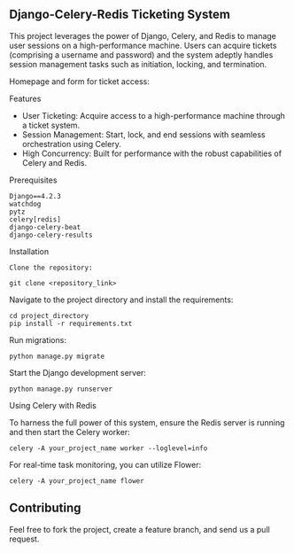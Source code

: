 ## Django-Celery-Redis Ticketing System

This project leverages the power of Django, Celery, and Redis to manage user sessions on a high-performance machine. Users can acquire tickets (comprising a username and password) and the system adeptly handles session management tasks such as initiation, locking, and termination.

Homepage and form for ticket access:

Features

- User Ticketing: Acquire access to a high-performance machine through a ticket system.
- Session Management: Start, lock, and end sessions with seamless orchestration using Celery.
- High Concurrency: Built for performance with the robust capabilities of Celery and Redis.

Prerequisites

    Django==4.2.3
    watchdog
    pytz
    celery[redis]
    django-celery-beat
    django-celery-results

Installation

    Clone the repository:

    git clone <repository_link>

Navigate to the project directory and install the requirements:

    cd project_directory
    pip install -r requirements.txt

Run migrations:


    python manage.py migrate

Start the Django development server:

    python manage.py runserver

Using Celery with Redis

To harness the full power of this system, ensure the Redis server is running and then start the Celery worker:

    celery -A your_project_name worker --loglevel=info

For real-time task monitoring, you can utilize Flower:


    celery -A your_project_name flower

## Contributing

Feel free to fork the project, create a feature branch, and send us a pull request.
